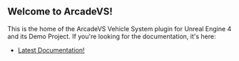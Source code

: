## Welcome to ArcadeVS!

This is the home of the ArcadeVS Vehicle System plugin for Unreal Engine 4 and its Demo Project.
If you're looking for the documentation, it's here:

- [Latest Documentation!](https://poyoworks.github.io/ArcadeVS_DemoProject) 
